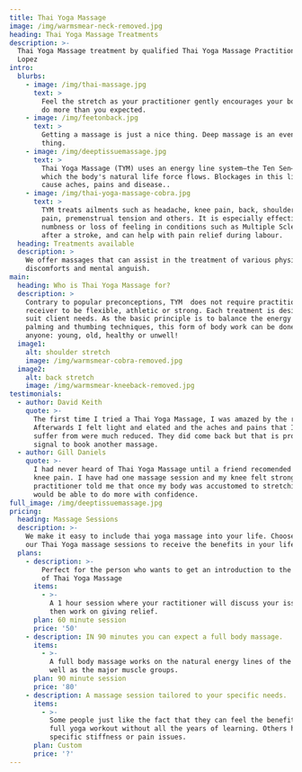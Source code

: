 ```yaml
---
title: Thai Yoga Massage
image: /img/warmsmear-neck-removed.jpg
heading: Thai Yoga Massage Treatments
description: >-
  Thai Yoga Massage treatment by qualified Thai Yoga Massage Practitioner Elena
  Lopez
intro:
  blurbs:
    - image: /img/thai-massage.jpg
      text: >
        Feel the stretch as your practitioner gently encourages your body to to
        do more than you expected.
    - image: /img/feetonback.jpg
      text: >
        Getting a massage is just a nice thing. Deep massage is an even nicer
        thing.
    - image: /img/deeptissuemassage.jpg
      text: >
        Thai Yoga Massage (TYM) uses an energy line system—the Ten Sen—through
        which the body's natural life force flows. Blockages in this life force
        cause aches, pains and disease..
    - image: /img/thai-yoga-massage-cobra.jpg
      text: >
        TYM treats ailments such as headache, knee pain, back, shoulder and neck
        pain, premenstrual tension and others. It is especially effective for
        numbness or loss of feeling in conditions such as Multiple Sclerosis, or
        after a stroke, and can help with pain relief during labour.
  heading: Treatments available
  description: >
    We offer massages that can assist in the treatment of various physical
    discomforts and mental anguish.
main:
  heading: Who is Thai Yoga Massage for?
  description: >
    Contrary to popular preconceptions, TYM  does not require practitioner or
    receiver to be flexible, athletic or strong. Each treatment is designed to
    suit client needs. As the basic principle is to balance the energy body with
    palming and thumbing techniques, this form of body work can be done on or by
    anyone: young, old, healthy or unwell!
  image1:
    alt: shoulder stretch
    image: /img/warmsmear-cobra-removed.jpg
  image2:
    alt: back stretch
    image: /img/warmsmear-kneeback-removed.jpg
testimonials:
  - author: David Keith
    quote: >-
      The first time I tried a Thai Yoga Massage, I was amazed by the results.
      Afterwards I felt light and elated and the aches and pains that I normally
      suffer from were much reduced. They did come back but that is probably the
      signal to book another massage.
  - author: Gill Daniels
    quote: >-
      I had never heard of Thai Yoga Massage until a friend recomended it for my
      knee pain. I have had one massage session and my knee felt stronger.  My
      practitioner told me that once my body was accustomed to stretching I
      would be able to do more with confidence.
full_image: /img/deeptissuemassage.jpg
pricing:
  heading: Massage Sessions
  description: >-
    We make it easy to include thai yoga massage into your life. Choose one of
    our Thai Yoga massage sessions to receive the benefits in your life.
  plans:
    - description: >-
        Perfect for the person who wants to get an introduction to the benefits
        of Thai Yoga Massage
      items:
        - >-
          A 1 hour session where your ractitioner will discuss your issues and
          then work on giving relief.
      plan: 60 minute session
      price: '50'
    - description: IN 90 minutes you can expect a full body massage.
      items:
        - >-
          A full body massage works on the natural energy lines of the body as
          well as the major muscle groups.
      plan: 90 minute session
      price: '80'
    - description: A massage session tailored to your specific needs.
      items:
        - >-
          Some people just like the fact that they can feel the benefits of a
          full yoga workout without all the years of learning. Others have very
          specific stiffness or pain issues.
      plan: Custom
      price: '?'
---
```


